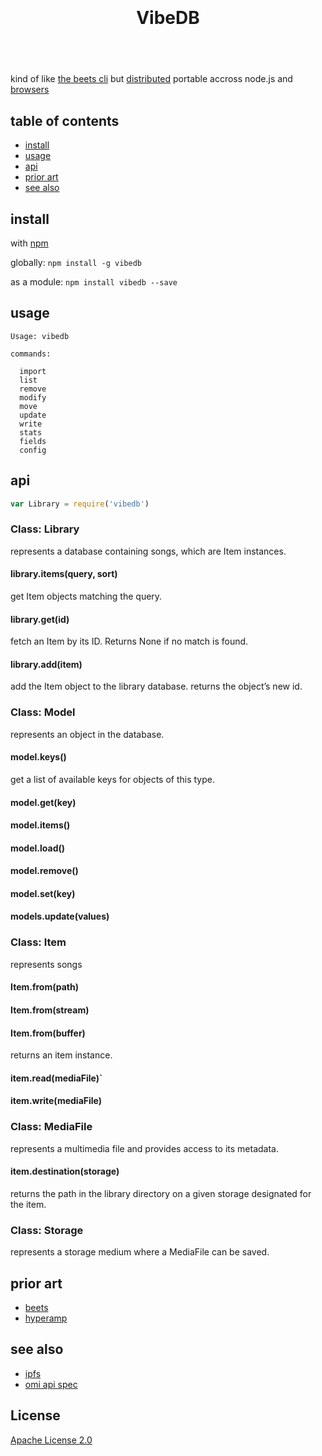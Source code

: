 <h1 align="center">
  <br>
  <a href="https://github.com/vibedrive/vibedb">
    <div style="display: block" alt="VibeDB" width="200">
  </a>
  <br>
  VibeDB
</h1>

<h4 align="center">
  <span> </span>
  <br>
  <br>
</h4>



kind of like [the beets cli](http://beets.readthedocs.io/en/v1.4.6/reference/cli.html) but [distributed](https://github.com/mafintosh/hyperdb) portable accross node.js and [browsers](https://github.com/browserify/browserify)

## table of contents

- [install](#install)
- [usage](#usage)
- [api](#api)
- [prior art](#prior-art)
- [see also](#see-also)

## install 

with [npm](https://www.npmjs.com/)

globally: 
`npm install -g vibedb`

as a module: 
`npm install vibedb --save`


## usage

```
Usage: vibedb 

commands:

  import
  list
  remove
  modify
  move
  update
  write
  stats
  fields
  config
```

## api

```js
var Library = require('vibedb')
```

### Class: Library
represents a database containing songs, which are Item instances.

#### library.items(query, sort)
get Item objects matching the query.

#### library.get(id)
fetch an Item by its ID. Returns None if no match is found.

#### library.add(item)
add the Item object to the library database. 
returns the object’s new id.


### Class: Model
represents an object in the database. 

#### model.keys()
get a list of available keys for objects of this type.

#### model.get(key)

#### model.items()

#### model.load()

#### model.remove()

#### model.set(key)

#### models.update(values)


### Class: Item
represents songs

#### Item.from(path)
#### Item.from(stream)
#### Item.from(buffer)
returns an item instance.

#### item.read(mediaFile)`

#### item.write(mediaFile)


### Class: MediaFile
represents a multimedia file and provides access to its metadata.

#### item.destination(storage)
returns the path in the library directory on a given storage designated for the item.


### Class: Storage
represents a storage medium where a MediaFile can be saved. 


## prior art

- [beets](http://beets.readthedocs.io/)
- [hyperamp](https://github.com/hypermodules/hyperamp)


## see also

- [ipfs](https://github.com/ipfs/js-ipfs)
- [omi api spec](https://github.com/omi/api-specs)


## License

[Apache License 2.0](https://github.com/vibedrive/vibedb/blob/master/LICENSE)
